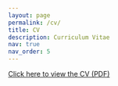 ```yaml
---
layout: page
permalink: /cv/
title: CV
description: Curriculum Vitae
nav: true
nav_order: 5
---
```


<!-- _pages/publications.md -->
<div class="publications">


<p><a href="/assets/pdf/CV_Maximilian_Andres.pdf" target="_blank">Click here to view the CV (PDF)</a></p>

</div>
